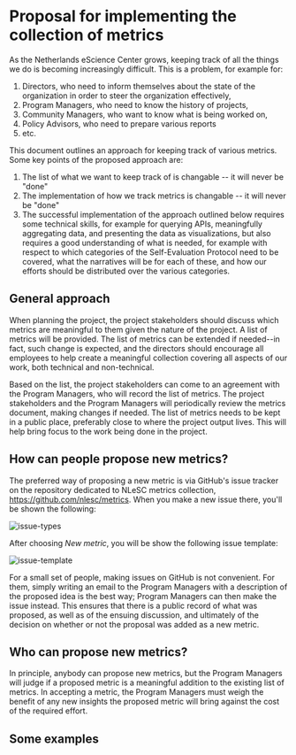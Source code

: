 # Proposal for implementing the collection of metrics 

As the Netherlands eScience Center grows, keeping track of all the things we do is becoming increasingly difficult. This is a problem, for example for:

1. Directors, who need to inform themselves about the state of the organization in order to steer the organization effectively, 
1. Program Managers, who need to know the history of projects,
1. Community Managers, who want to know what is being worked on,
1. Policy Advisors, who need to prepare various reports
1. etc.

This document outlines an approach for keeping track of various metrics. Some key points of the proposed approach are:

1. The list of what we want to keep track of is changable -- it will never be "done"
1. The implementation of how we track metrics is changable -- it will never be "done"
1. The successful implementation of the approach outlined below requires some technical skills, for example for querying APIs, meaningfully aggregating data, and presenting the data as visualizations, but also requires a good understanding of what is needed, for example with respect to which categories of the Self-Evaluation Protocol need to be covered, what the narratives will be for each of these, and how our efforts should be distributed over the various categories.

## General approach

When planning the project, the project stakeholders should discuss which metrics are meaningful to them given the nature of the project. A list of metrics will be provided. The list of metrics can be extended if needed--in fact, such change is expected, and the directors should encourage all employees to help create a meaningful collection covering all aspects of our work, both technical and non-technical. 

Based on the list, the project stakeholders can come to an agreement with the Program Managers, who will record the list of metrics. The project stakeholders and the Program Managers will periodically review the metrics document, making changes if needed. The list of metrics needs to be kept in a public place, preferably close to where the project output lives. This will help bring focus to the work being done in the project.

## How can people propose new metrics?

The preferred way of proposing a new metric is via GitHub's issue tracker on the repository dedicated to NLeSC metrics collection, https://github.com/nlesc/metrics. When you make a new issue there, you'll be shown the following:

![issue-types](https://user-images.githubusercontent.com/4558105/157683671-dc9bb5d8-498b-4556-b3c2-abb2d2d1f0ea.png)

After choosing _New metric_, you will be show the following issue template:

![issue-template](https://user-images.githubusercontent.com/4558105/157683690-b7408934-118d-4723-8906-c2aa3cdade79.png)

For a small set of people, making issues on GitHub is not convenient. For them, simply writing an email to the Program Managers with a description of the proposed idea is the best way; Program Managers can then make the issue instead. This ensures that there is a public record of what was proposed, as well as of the ensuing discussion, and ultimately of the decision on whether or not the proposal was added as a new metric.

## Who can propose new metrics?

In principle, anybody can propose new metrics, but the Program Managers will judge if a proposed metric is a meaningful addition to the existing list of metrics. In accepting a metric, the Program Managers must weigh the benefit of any new insights the proposed metric will bring against the cost of the required effort.


## Some examples

